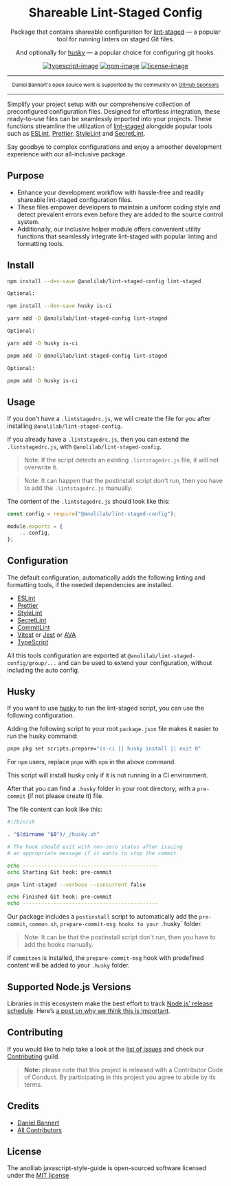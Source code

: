 <div align="center">

<h1>Shareable Lint-Staged Config</h1>

Package that contains shareable configuration for [lint-staged](https://github.com/okonet/lint-staged) — a popular tool for running linters on staged Git files.

And optionally for [husky](https://github.com/typicode/husky) — a popular choice for configuring git hooks.

[![typescript-image]][typescript-url] [![npm-image]][npm-url] [![license-image]][license-url]

</div>

---

<div align="center">
    <p>
        <sup>
            Daniel Bannert's open source work is supported by the community on <a href="https://github.com/sponsors/prisis">GitHub Sponsors</a>
        </sup>
    </p>
</div>

---

Simplify your project setup with our comprehensive collection of preconfigured configuration files.
Designed for effortless integration, these ready-to-use files can be seamlessly imported into your projects.
These functions streamline the utilization of [lint-staged](https://github.com/okonet/lint-staged) alongside popular tools such as [ESLint](https://eslint.org), [Prettier](https://prettier.io), [StyleLint](https://stylelint.io) and [SecretLint](https://github.com/secretlint/secretlint).

Say goodbye to complex configurations and enjoy a smoother development experience with our all-inclusive package.

## Purpose

- Enhance your development workflow with hassle-free and readily shareable lint-staged configuration files.
- These files empower developers to maintain a uniform coding style and detect prevalent errors even before they are added to the source control system.
- Additionally, our inclusive helper module offers convenient utility functions that seamlessly integrate lint-staged with popular linting and formatting tools.

## Install

```bash
npm install --dev-save @anolilab/lint-staged-config lint-staged

Optional:

npm install --dev-save husky is-ci
```

```sh
yarn add -D @anolilab/lint-staged-config lint-staged

Optional:

yarn add -D husky is-ci
```

```sh
pnpm add -D @anolilab/lint-staged-config lint-staged

Optional:

pnpm add -D husky is-ci
```

## Usage

If you don’t have a `.lintstagedrc.js`, we will create the file for you after installing `@anolilab/lint-staged-config`.

If you already have a `.lintstagedrc.js`, then you can extend the `.lintstagedrc.js`, with `@anolilab/lint-staged-config`.

> Note: If the script detects an existing `.lintstagedrc.js` file, it will not overwrite it.

> Note: It can happen that the postinstall script don't run, then you have to add the `.lintstagedrc.js` manually.

The content of the `.lintstagedrc.js` should look like this:

```js
const config = require("@anolilab/lint-staged-config");

module.exports = {
    ...config,
};
```

## Configuration

The default configuration, automatically adds the following linting and formatting tools, if the needed dependencies are installed.

- [ESLint](https://eslint.org)
- [Prettier](https://prettier.io)
- [StyleLint](https://stylelint.io)
- [SecretLint]()
- [CommitLint](https://commitlint.js.org)
- [Vitest](https://vitest.dev) or [Jest](https://jestjs.io) or [AVA](https://github.com/avajs/ava)
- [TypeScript](https://www.typescriptlang.org)

All this tools configuration are exported at `@anolilab/lint-staged-config/group/...` and
can be used to extend your configuration, without including the auto config.

## Husky

If you want to use [husky](https://github.com/typicode/husky) to run the lint-staged script, you can use the following configuration.

Adding the following script to your root `package.json` file makes it easier to run the husky command:

```bash
pnpm pkg set scripts.prepare="is-ci || husky install || exit 0"
```

For `npm` users, replace `pnpm` with `npm` in the above command.

This script will install husky only if it is not running in a CI environment.

After that you can find a `.husky` folder in your root directory, with a `pre-commit` (if not please create it) file.

The file content can look like this:

```bash
#!/bin/sh

. "$(dirname "$0")/_/husky.sh"

# The hook should exit with non-zero status after issuing
# an appropriate message if it wants to stop the commit.

echo --------------------------------------------
echo Starting Git hook: pre-commit

pnpx lint-staged --verbose --concurrent false

echo Finished Git hook: pre-commit
echo --------------------------------------------

```

Our package includes a `postinstall` script to automatically add the `pre-commit`, `common.sh`, `prepare-commit-msg hooks to your `.husky` folder.

> Note: It can be that the postinstall script don't run, then you have to add the hooks manually.

If `commitzen` is installed, the `prepare-commit-msg` hook with predefined content will be added to your `.husky` folder.

## Supported Node.js Versions

Libraries in this ecosystem make the best effort to track
[Node.js’ release schedule](https://nodejs.org/en/about/releases/). Here’s [a
post on why we think this is important](https://medium.com/the-node-js-collection/maintainers-should-consider-following-node-js-release-schedule-ab08ed4de71a).

Contributing
------------

If you would like to help take a look at the [list of issues](https://github.com/anolilab/javascript-style-guide/issues) and check our [Contributing](.github/CONTRIBUTING.md) guild.

> **Note:** please note that this project is released with a Contributor Code of Conduct. By participating in this project you agree to abide by its terms.

Credits
-------------

- [Daniel Bannert](https://github.com/prisis)
- [All Contributors](https://github.com/anolilab/javascript-style-guide/graphs/contributors)

License
-------------

The anolilab javascript-style-guide is open-sourced software licensed under the [MIT license](https://opensource.org/licenses/MIT)

[typescript-image]: https://img.shields.io/badge/Typescript-294E80.svg?style=for-the-badge&logo=typescript
[typescript-url]: "typescript"
[license-image]: https://img.shields.io/npm/l/@anolilab/lint-staged-config?color=blueviolet&style=for-the-badge
[license-url]: LICENSE.md "license"
[npm-image]: https://img.shields.io/npm/v/@anolilab/lint-staged-config/latest.svg?style=for-the-badge&logo=npm
[npm-url]: https://www.npmjs.com/package/@anolilab/lint-staged-config/v/latest "npm"
